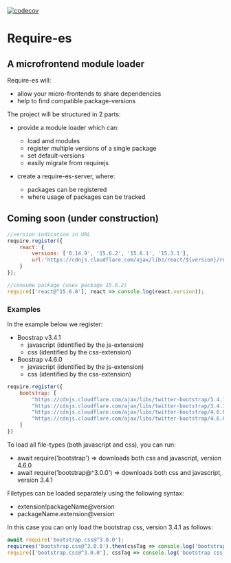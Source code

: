 [![codecov](https://codecov.io/gh/peter-vdc/requirees/branch/master/graph/badge.svg)](https://codecov.io/gh/peter-vdc/requirees)

# Require-es
## A microfrontend module loader

Require-es will:
* allow your micro-frontends to share dependencies
* help to find compatible package-versions

The project will be structured in 2 parts:
* provide a module loader which can:
    * load amd modules
    * register multiple versions of a single package
    * set default-versions
    * easily migrate from requirejs
    
* create a require-es-server, where:
    * packages can be registered
    * where usage of packages can be tracked
    
## Coming soon (under construction)
```js
//version indication in URL
require.register({
    react: {
        versions: ['0.14.9', '15.6.2', '15.6.1', '15.3.1'],
        url:'https://cdnjs.cloudflare.com/ajax/libs/react/${version}/react.min.js'
    }
});

//consume package (uses package 15.6.2)
require(['react@^15.6.0'], react => console.log(react.version));
```

### Examples
In the example below we register:
* Boostrap v3.4.1
    * javascript (identified by the js-extension)
    * css (identified by the css-extension)
* Boostrap v4.6.0
    * javascript (identified by the js-extension)
    * css (identified by the css-extension)
```js
require.register({
	bootstrap: [
		"https://cdnjs.cloudflare.com/ajax/libs/twitter-bootstrap/3.4.1/js/bootstrap.min.js",
		"https://cdnjs.cloudflare.com/ajax/libs/twitter-bootstrap/3.4.1/css/bootstrap.css",
		"https://cdnjs.cloudflare.com/ajax/libs/twitter-bootstrap/4.6.0/js/bootstrap.bundle.min.js",
		"https://cdnjs.cloudflare.com/ajax/libs/twitter-bootstrap/4.6.0/css/bootstrap.min.css"
	]
})
```
To load all file-types (both javascript and css), you can run:
* await require('bootstrap') => downloads both css and javascript, version 4.6.0
* await require('bootstrap@^3.0.0') => downloads both css and javascript, version 3.4.1

Filetypes can be loaded separately using the following syntax:
* extension!packageName@version
* packageName.extension@version

In this case you can only load the bootstrap css, version 3.4.1 as follows:
```js
await require('bootstrap.css@^3.0.0');
requirees('bootstrap.css@^3.0.0').then(cssTag => console.log('bootstrap css tag', cssTag))
require(['bootstrap.css@^3.0.0'], cssTag => console.log('bootstrap css tag', cssTag));
```

